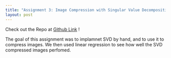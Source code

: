 ```yaml
---
title: "Assignment 3: Image Compression with Singular Value Decomposition"
layout: post
---
```


Check out the Repo at [Github Link] !

The goal of this assignment was to implamnet SVD by hand, and to use it to compress images. We then used linear regression to see how well the SVD compressed images perfomed. 

[Github Link]: https://github.com/jniss1/jniss-assignment-3.git
